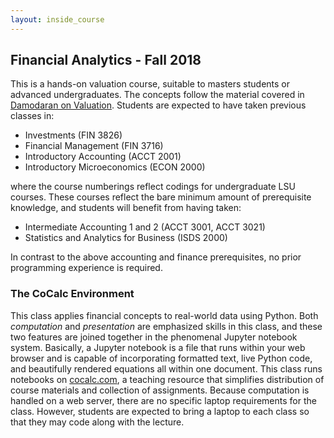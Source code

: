 ```yaml
---
layout: inside_course
---
```


## Financial Analytics - Fall 2018

This is a hands-on valuation course, suitable to masters students or advanced undergraduates.  The concepts follow the material covered in [Damodaran on Valuation](https://www.wiley.com/en-us/Damodaran+on+Valuation%3A+Security+Analysis+for+Investment+and+Corporate+Finance%2C+2nd+Edition-p-9780471751212).  Students are expected to have taken previous classes in:

- Investments (FIN 3826)
- Financial Management (FIN 3716)
- Introductory Accounting (ACCT 2001)
- Introductory Microeconomics (ECON 2000)

where the course numberings reflect codings for undergraduate LSU courses.  These courses reflect the bare minimum amount of prerequisite knowledge, and students will benefit from having taken:

- Intermediate Accounting 1 and 2 (ACCT 3001, ACCT 3021)
- Statistics and Analytics for Business (ISDS 2000)

In contrast to the above accounting and finance prerequisites, no prior programming experience is required.

### The CoCalc Environment

This class applies financial concepts to real-world data using Python.  Both *computation* and *presentation* are emphasized skills in this class, and these two features are joined together in the phenomenal Jupyter notebook system.  Basically, a Jupyter notebook is a file that runs within your web browser and is capable of incorporating formatted text, live Python code, and beautifully rendered equations all within one document.  This class runs notebooks on [cocalc.com](cocalc.com), a teaching resource that simplifies distribution of course materials and collection of assignments.  Because computation is handled on a web server, there are no specific laptop requirements for the class.  However, students are expected to bring a laptop to each class so that they may code along with the lecture.
